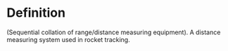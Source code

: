 # Definition

(Sequential collation of range/distance measuring equipment). A distance
measuring system used in rocket tracking.

